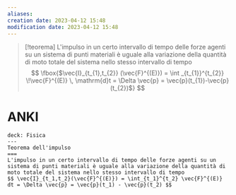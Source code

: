 ```yaml
---
aliases: 
creation date: 2023-04-12 15:48
modification date: 2023-04-12 15:48
---
```


>[!teorema]
>L'impulso in un certo intervallo di tempo delle forze agenti su un sistema di punti materiali è uguale alla variazione della quantità di moto totale del sistema nello stesso intervallo di tempo
> $$ \fbox{$\vec{I}_{t_{1},t_{2}} (\vec{F}^{(E)}) = \int _{t_{1}}^{t_{2}} \!\vec{F}^{(E)} \, \mathrm{d}t = \Delta \vec{p} = \vec{p}(t_{1})-\vec{p}(t_{2})$} $$

# ANKI

```anki
deck: Fisica
---
Teorema dell'impulso
===
L'impulso in un certo intervallo di tempo delle forze agenti su un sistema di punti materiali è uguale alla variazione della quantità di moto totale del sistema nello stesso intervallo di tempo
$$ \vec{I}_{t_1,t_2}(\vec{F}^{(E)}) = \int_{t_1}^{t_2} \vec{F}^{(E)} dt = \Delta \vec{p} = \vec{p}(t_1) - \vec{p}(t_2) $$
```


